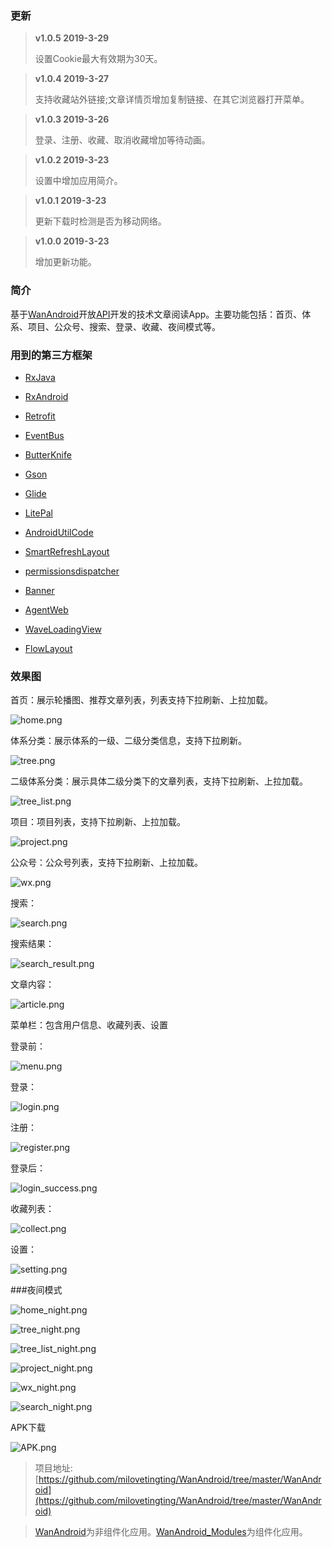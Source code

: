 ### 更新

> **v1.0.5 2019-3-29**
> 
> 设置Cookie最大有效期为30天。

> **v1.0.4 2019-3-27**
> 
> 支持收藏站外链接;文章详情页增加复制链接、在其它浏览器打开菜单。

> **v1.0.3 2019-3-26**
> 
> 登录、注册、收藏、取消收藏增加等待动画。

> **v1.0.2 2019-3-23**
> 
> 设置中增加应用简介。

> **v1.0.1 2019-3-23**
> 
> 更新下载时检测是否为移动网络。

> **v1.0.0 2019-3-23**
> 
> 增加更新功能。

### 简介

基于[WanAndroid](http://www.wanandroid.com/ "WanAndroid")开放[API](http://www.wanandroid.com/blog/show/2 "API")开发的技术文章阅读App。主要功能包括：首页、体系、项目、公众号、搜索、登录、收藏、夜间模式等。


### 用到的第三方框架

- [RxJava](https://github.com/ReactiveX/RxJava "RxJava")

- [RxAndroid](https://github.com/ReactiveX/RxAndroid "RxAndroid")

- [Retrofit](https://github.com/square/retrofit "Retrofit")
 
- [EventBus](https://github.com/greenrobot/EventBus "EventBus")

- [ButterKnife](https://github.com/JakeWharton/butterknife "ButterKnife")

- [Gson](https://github.com/google/gson "Gson")

- [Glide](https://github.com/bumptech/glide "Glide")

- [LitePal](https://github.com/LitePalFramework/LitePal "LitePal")
 
- [AndroidUtilCode](https://github.com/Blankj/AndroidUtilCode "AndroidUtilCode")

- [SmartRefreshLayout](https://github.com/scwang90/SmartRefreshLayout "SmartRefreshLayout")

- [permissionsdispatcher](https://github.com/permissions-dispatcher/PermissionsDispatcher "PermissionsDispatcher")

- [Banner](https://github.com/youth5201314/banner "Banner")
 
- [AgentWeb](https://github.com/Justson/AgentWeb "AgentWeb")

- [WaveLoadingView](https://github.com/tangqi92/WaveLoadingView "WaveLoadingView")

- [FlowLayout](https://github.com/hongyangAndroid/FlowLayout "FlowLayout")

### 效果图

首页：展示轮播图、推荐文章列表，列表支持下拉刷新、上拉加载。

![home.png](https://upload-images.jianshu.io/upload_images/3381990-b4759eb9b1e977aa.png?imageMogr2/auto-orient/strip%7CimageView2/2/w/1240)


体系分类：展示体系的一级、二级分类信息，支持下拉刷新。

![tree.png](https://upload-images.jianshu.io/upload_images/3381990-750e230bc0892575.png?imageMogr2/auto-orient/strip%7CimageView2/2/w/1240)


二级体系分类：展示具体二级分类下的文章列表，支持下拉刷新、上拉加载。

![tree_list.png](https://upload-images.jianshu.io/upload_images/3381990-ed097c82d3fba296.png?imageMogr2/auto-orient/strip%7CimageView2/2/w/1240)


项目：项目列表，支持下拉刷新、上拉加载。

![project.png](https://upload-images.jianshu.io/upload_images/3381990-79fd09ff4c1971f4.png?imageMogr2/auto-orient/strip%7CimageView2/2/w/1240)


公众号：公众号列表，支持下拉刷新、上拉加载。

![wx.png](https://upload-images.jianshu.io/upload_images/3381990-12a40228b9c8387b.png?imageMogr2/auto-orient/strip%7CimageView2/2/w/1240)


搜索：

![search.png](https://upload-images.jianshu.io/upload_images/3381990-665e495de9033b22.png?imageMogr2/auto-orient/strip%7CimageView2/2/w/1240)


搜索结果：

![search_result.png](https://upload-images.jianshu.io/upload_images/3381990-8e3c3c96b99cd7c5.png?imageMogr2/auto-orient/strip%7CimageView2/2/w/1240)



文章内容：

![article.png](https://upload-images.jianshu.io/upload_images/3381990-1e98f9ab8453037a.png?imageMogr2/auto-orient/strip%7CimageView2/2/w/1240)


菜单栏：包含用户信息、收藏列表、设置

登录前：

![menu.png](https://upload-images.jianshu.io/upload_images/3381990-578097b1da26ebe1.png?imageMogr2/auto-orient/strip%7CimageView2/2/w/1240)


登录：

![login.png](https://upload-images.jianshu.io/upload_images/3381990-27fde90d54130bc6.png?imageMogr2/auto-orient/strip%7CimageView2/2/w/1240)


注册：

![register.png](https://upload-images.jianshu.io/upload_images/3381990-6c9cd5263967faf8.png?imageMogr2/auto-orient/strip%7CimageView2/2/w/1240)


登录后：

![login_success.png](https://upload-images.jianshu.io/upload_images/3381990-345652a504199a5c.png?imageMogr2/auto-orient/strip%7CimageView2/2/w/1240)


收藏列表：

![collect.png](https://upload-images.jianshu.io/upload_images/3381990-a035fa912fda026a.png?imageMogr2/auto-orient/strip%7CimageView2/2/w/1240)


设置：

![setting.png](https://upload-images.jianshu.io/upload_images/3381990-6a28adf5d7267010.png?imageMogr2/auto-orient/strip%7CimageView2/2/w/1240)


###夜间模式

![home_night.png](https://upload-images.jianshu.io/upload_images/3381990-438d2a63f437888e.png?imageMogr2/auto-orient/strip%7CimageView2/2/w/1240)


![tree_night.png](https://upload-images.jianshu.io/upload_images/3381990-63512dfe23b0e92f.png?imageMogr2/auto-orient/strip%7CimageView2/2/w/1240)


![tree_list_night.png](https://upload-images.jianshu.io/upload_images/3381990-8ea3f467adb1069c.png?imageMogr2/auto-orient/strip%7CimageView2/2/w/1240)

![project_night.png](https://upload-images.jianshu.io/upload_images/3381990-051c95606bb80861.png?imageMogr2/auto-orient/strip%7CimageView2/2/w/1240)



![wx_night.png](https://upload-images.jianshu.io/upload_images/3381990-0a1fca0b22befc1b.png?imageMogr2/auto-orient/strip%7CimageView2/2/w/1240)


![search_night.png](https://upload-images.jianshu.io/upload_images/3381990-14a8b502fb2c8510.png?imageMogr2/auto-orient/strip%7CimageView2/2/w/1240)

APK下载

![APK.png](https://upload-images.jianshu.io/upload_images/3381990-c447044cc042061a.png?imageMogr2/auto-orient/strip%7CimageView2/2/w/1240)


> 项目地址:[https://github.com/milovetingting/WanAndroid/tree/master/WanAndroid](https://github.com/milovetingting/WanAndroid/tree/master/WanAndroid)

> [WanAndroid](https://github.com/milovetingting/WanAndroid/tree/master/WanAndroid "WanAndroid")为非组件化应用。[WanAndroid_Modules](https://github.com/milovetingting/WanAndroid/tree/master/WanAndroid_Modules "WanAndroid_Modules")为组件化应用。
